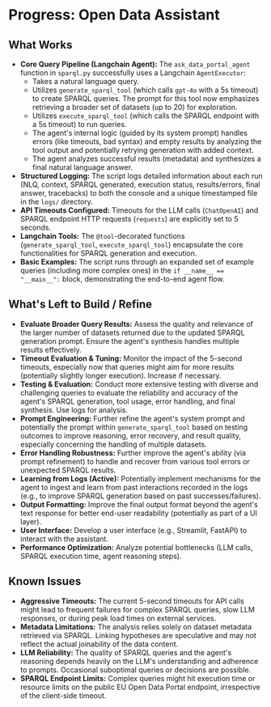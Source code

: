 # Progress: Open Data Assistant

## What Works

-   **Core Query Pipeline (Langchain Agent):** The `ask_data_portal_agent` function in `sparql.py` successfully uses a Langchain `AgentExecutor`:
    -   Takes a natural language query.
    -   Utilizes `generate_sparql_tool` (which calls `gpt-4o` with a 5s timeout) to create SPARQL queries. The prompt for this tool now emphasizes retrieving a broader set of datasets (up to 20) for exploration.
    -   Utilizes `execute_sparql_tool` (which calls the SPARQL endpoint with a 5s timeout) to run queries.
    -   The agent's internal logic (guided by its system prompt) handles errors (like timeouts, bad syntax) and empty results by analyzing the tool output and potentially retrying generation with added context.
    -   The agent analyzes successful results (metadata) and synthesizes a final natural language answer.
-   **Structured Logging:** The script logs detailed information about each run (NLQ, context, SPARQL generated, execution status, results/errors, final answer, tracebacks) to both the console and a unique timestamped file in the `logs/` directory.
-   **API Timeouts Configured:** Timeouts for the LLM calls (`ChatOpenAI`) and SPARQL endpoint HTTP requests (`requests`) are explicitly set to 5 seconds.
-   **Langchain Tools:** The `@tool`-decorated functions (`generate_sparql_tool`, `execute_sparql_tool`) encapsulate the core functionalities for SPARQL generation and execution.
-   **Basic Examples:** The script runs through an expanded set of example queries (including more complex ones) in the `if __name__ == "__main__":` block, demonstrating the end-to-end agent flow.

## What's Left to Build / Refine

-   **Evaluate Broader Query Results:** Assess the quality and relevance of the larger number of datasets returned due to the updated SPARQL generation prompt. Ensure the agent's synthesis handles multiple results effectively.
-   **Timeout Evaluation & Tuning:** Monitor the impact of the 5-second timeouts, especially now that queries might aim for more results (potentially slightly longer execution). Increase if necessary.
-   **Testing & Evaluation:** Conduct more extensive testing with diverse and challenging queries to evaluate the reliability and accuracy of the agent's SPARQL generation, tool usage, error handling, and final synthesis. Use logs for analysis.
-   **Prompt Engineering:** Further refine the agent's system prompt and potentially the prompt within `generate_sparql_tool` based on testing outcomes to improve reasoning, error recovery, and result quality, especially concerning the handling of multiple datasets.
-   **Error Handling Robustness:** Further improve the agent's ability (via prompt refinement) to handle and recover from various tool errors or unexpected SPARQL results.
-   **Learning from Logs (Active):** Potentially implement mechanisms for the agent to ingest and learn from past interactions recorded in the logs (e.g., to improve SPARQL generation based on past successes/failures).
-   **Output Formatting:** Improve the final output format beyond the agent's text response for better end-user readability (potentially as part of a UI layer).
-   **User Interface:** Develop a user interface (e.g., Streamlit, FastAPI) to interact with the assistant.
-   **Performance Optimization:** Analyze potential bottlenecks (LLM calls, SPARQL execution time, agent reasoning steps).

## Known Issues

-   **Aggressive Timeouts:** The current 5-second timeouts for API calls might lead to frequent failures for complex SPARQL queries, slow LLM responses, or during peak load times on external services.
-   **Metadata Limitations:** The analysis relies solely on dataset metadata retrieved via SPARQL. Linking hypotheses are speculative and may not reflect the actual joinability of the data content.
-   **LLM Reliability:** The quality of SPARQL queries and the agent's reasoning depends heavily on the LLM's understanding and adherence to prompts. Occasional suboptimal queries or decisions are possible.
-   **SPARQL Endpoint Limits:** Complex queries might hit execution time or resource limits on the public EU Open Data Portal endpoint, irrespective of the client-side timeout. 